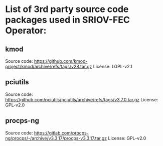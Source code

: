 <!---
SPDX-License-Identifier: Apache-2.0
Copyright (c) 2020-2025 Intel Corporation
--->
# List of 3rd party source code packages used in SRIOV-FEC Operator:

## kmod
Source code:  https://github.com/kmod-project/kmod/archive/refs/tags/v28.tar.gz
License: LGPL-v2.1

## pciutils
Source code: https://github.com/pciutils/pciutils/archive/refs/tags/v3.7.0.tar.gz
License: GPL-v2.0

## procps-ng
Source code: https://gitlab.com/procps-ng/procps/-/archive/v3.3.17/procps-v3.3.17.tar.gz
License: GPL-v2.0
